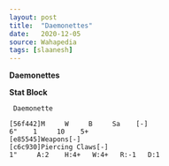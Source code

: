 ```yaml
---
layout: post
title:  "Daemonettes"
date:   2020-12-05
source: Wahapedia
tags: [slaanesh]
---
```


**Daemonettes**

**Stat Block**
```
 Daemonette
```

```
[56f442]M     W     B     Sa    [-]
6"    1     10    5+    
[e85545]Weapons[-]
[c6c930]Piercing Claws[-]
1"     A:2    H:4+   W:4+   R:-1   D:1   
```


